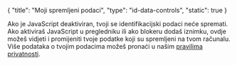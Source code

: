 {
    "title": "Moji spremljeni podaci",
    "type": "id-data-controls",
    "static": true
}
  
<noscript class="noscript noscript-privacy-policy">Ako je JavaScript deaktiviran, tvoji se identifikacijski podaci neće spremati. Ako aktiviraš JavaScript u pregledniku ili ako blokeru dodaš iznimku, ovdje možeš vidjeti i promijeniti tvoje podatke koji su spremljeni na tvom računalu. Više podataka o tvojim podacima možeš pronaći u našim <a href="/privacy">pravilima privatnosti</a>.</noscript>
